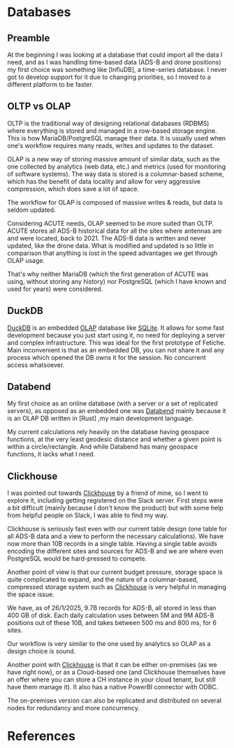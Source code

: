 # Databases

## Preamble

At the beginning I was looking at a database that could import all the data I need, and as I was handling time-based
data (ADS-B and drone positions) my first choice was something like [InfluDB], a time-series database. I never got to
develop support for it due to changing priorities, so I moved to a different platform to be faster.

## OLTP vs OLAP

OLTP is the traditional way of designing relational databases (RDBMS) where everything is stored and managed in a
row-based
storage engine. This is how MariaDB/PostgreSQL manage their data. It is usually used when one's workflow requires many
reads, writes and updates to the dataset.

OLAP is a new way of storing massive amount of similar data, such as the one collected by analytics (web data, etc.) and
metrics (used for monitoring of software systems). The way data is stored is a columnar-based scheme, which has the
benefit of data locality and allow for very aggressive compression, which does save a lot of space.

The workflow for OLAP is composed of massive writes & reads, but data is seldom updated.

Considering ACUTE needs, OLAP seemed to be more suited than OLTP. ACUTE stores all ADS-B historical data for all the
sites where antennas are and were located, back to 2021. The ADS-B data is written and never updated, like the drone
data. What is modified and updated is so little in comparison that anything is lost in the speed advantages we get
through OLAP usage.

That's why neither MariaDB (which the first generation of ACUTE was using, without storing any history) nor PostgreSQL
(which I have known and used for years) were considered.

## DuckDB

[DuckDB] is an embedded [OLAP] database like [SQLite]. It allows for some fast development because you just start using
it, no need for deploying a server and complex infrastructure. This was ideal for the first prototype of Fetiche.  
Main inconvenient is that as an embedded DB, you can not share it and any process which opened the DB owns it for the
session. No concurrent access whatsoever.

## Databend

My first choice as an online database (with a server or a set of replicated servers), as opposed as an embedded one was
[Databend] mainly because it is an OLAP DB written in [Rust] ,my main development language.

My current calculations rely heavily on the database having geospace functions, at the very least geodesic distance and
whether a given point is within a circle/rectangle. And while Databend has many geospace functions, it lacks what I
need.

## Clickhouse

I was pointed out towards [Clickhouse] by a friend of mine, so I went to explore it, including getting
registered on the Slack server. First steps were a bit difficult (mainly because I don't know the product) but with
some help from helpful people on Slack, I was able to find my way.

Clickhouse is seriously fast even with our current table design (one table for all ADS-B data and a view to perform the
necessary calculations). We have now more than 10B records in a single table. Having a single table avoids encoding the
different sites and sources for ADS-B and we are where even PostgreSQL would be hard-pressed to compete.

Another point of view is that our current budget pressure, storage space is quite complicated to expand, and the nature
of a columnar-based, compressed storage system such as [Clickhouse] is very helpful in managing the space issue.

We have, as of 26/1/2025, 9.7B records for ADS-B, all stored in less than 400 GB of disk. Each daily calculation uses
between 5M and 9M ADS-B positions out of these 10B, and takes between 500 ms and 800 ms, for 6 sites.

Our workflow is very similar to the one used by analytics so OLAP as a design choice is sound.

Another point with [Clickhouse] is that it can be either on-premises (as we have right now), or as a Cloud-based one
(and Clickhouse themselves have an offer where you can store a CH instance in your cloud tenant, but still have them
manage it). It also has a native PowerBI connector with ODBC.

The on-premises version can also be replicated and distributed on several nodes for redundancy and more concurrency.

# References

[Clickhouse]: https://clickhouse.com/

[Databend]: https://www.databend.com/

[DuckDB]: https://duckdb.org/

[OLAP]: https://en.wikipedia.org/wiki/Online_analytical_processing

[OLTP]: https://en.wikipedia.org/wiki/Online_transaction_processing

[SQLite]: https://sqlite.org/


